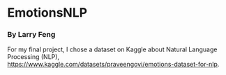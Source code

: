 # EmotionsNLP

### By Larry Feng

For my final project, I chose a dataset on Kaggle about Natural Language Processing (NLP), https://www.kaggle.com/datasets/praveengovi/emotions-dataset-for-nlp. 

